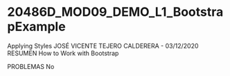 # 20486D_MOD09_DEMO_L1_BootstrapExample
Applying Styles
JOSÉ VICENTE TEJERO CALDERERA - 03/12/2020
RESUMEN
How to Work with Bootstrap 

PROBLEMAS
No

